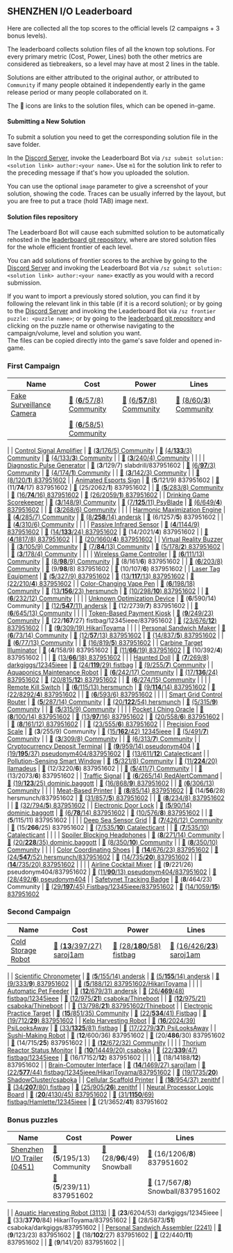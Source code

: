 ## SHENZHEN I/O Leaderboard

Here are collected all the top scores to the official levels (2 campaigns + 3 bonus levels).

The leaderboard collects solution files of all the known top solutions.
For every primary metric (Cost, Power, Lines) both the other metrics are considered as tiebreakers,
so a level may have at most 2 lines in the table.

Solutions are either attributed to the original author, or attributed to `Community` if many people obtained it
independently early in the game release period or many people collaborated on it.

The 📄 icons are links to the solution files, which can be opened in-game.

#### Submitting a New Solution

To submit a solution you need to get the corresponding solution file in the save folder.

In the [Discord Server](https://discord.gg/98QNzdJ), invoke the Leaderboard Bot via `/sz submit solution:<solution link> author:<your name>`. Use `m1` for the solution link to refer to the preceding message if that's how you uploaded the solution.

You can use the optional `image` parameter to give a screenshot of your solution, showing the code. Traces can be usually inferred by the layout, but you are free to put a trace (hold TAB) image next.

#### Solution files repository

The Leaderboard Bot will cause each submitted solution to be automatically rehosted in the [leaderboard git repository](https://github.com/12345ieee/shenzhenIO-leaderboard), where are stored solution files for the whole efficient frontier of each level.

You can add solutions of frontier scores to the archive by going to the [Discord Server](https://discord.gg/98QNzdJ) and invoking the Leaderboard Bot via `/sz submit solution:<solution link> author:<your name>` exactly as you would with a record submission.

If you want to import a previously stored solution, you can find it by following the relevant link in this table (if it is a record solution); or by going to the [Discord Server](https://discord.gg/98QNzdJ) and invoking the Leaderboard Bot via `/sz frontier puzzle: <puzzle name>`; or by going to the [leaderboard git repository](https://github.com/12345ieee/shenzhenIO-leaderboard) and clicking on the puzzle name or otherwise navigating to the campaign/volume, level and solution you want.  
The files can be copied directly into the game's save folder and opened in-game.


### First Campaign

| Name | Cost | Power | Lines
| ---  | ---  | ---   | ---
| [Fake Surveillance Camera](https://zlbb.faendir.com/sz/fake-surveillance-camera) | [📄](https://raw.githubusercontent.com/12345ieee/shenzhenIO-leaderboard/master/first_campaign/fake-surveillance-camera/fake-surveillance-camera-6-57-8.txt) [(**6**/57/8) Community](https://raw.githubusercontent.com/837951602/shenzhenIO-leaderboard-images/master/Images/fake-surveillance-camera-6-57-8.png) | [📄](https://raw.githubusercontent.com/12345ieee/shenzhenIO-leaderboard/master/first_campaign/fake-surveillance-camera/fake-surveillance-camera-6-57-8.txt) [(6/**57**/8) Community](https://raw.githubusercontent.com/837951602/shenzhenIO-leaderboard-images/master/Images/fake-surveillance-camera-6-57-8.png) | [📄](https://raw.githubusercontent.com/12345ieee/shenzhenIO-leaderboard/master/first_campaign/fake-surveillance-camera/fake-surveillance-camera-8-60-3.txt) [(8/60/**3**) Community](https://github.com/837951602/shenzhenIO-leaderboard-images/blob/master/Images/fake-surveillance-camera-8-60-3.png?raw=true)
|  | [📄](https://raw.githubusercontent.com/12345ieee/shenzhenIO-leaderboard/master/first_campaign/fake-surveillance-camera/fake-surveillance-camera-6-58-5.txt) [(**6**/58/5) Community](https://raw.githubusercontent.com/837951602/shenzhenIO-leaderboard-images/master/Images/fake-surveillance-camera-6-58-5.png) |  |
|
| [Control Signal Amplifier](https://zlbb.faendir.com/sz/control-signal-amplifier) | [📄](https://raw.githubusercontent.com/12345ieee/shenzhenIO-leaderboard/master/first_campaign/control-signal-amplifier/control-signal-amplifier-3-176-5.txt) [(**3**/176/5) Community](https://raw.githubusercontent.com/837951602/shenzhenIO-leaderboard-images/master/Images/control-signal-amplifier-3-176-5.png) | [📄](https://raw.githubusercontent.com/12345ieee/shenzhenIO-leaderboard/master/first_campaign/control-signal-amplifier/control-signal-amplifier-4-133-3.txt) [(4/**133**/3) Community](https://raw.githubusercontent.com/837951602/shenzhenIO-leaderboard-images/master/Images/control-signal-amplifier-4-133-3.png) | [📄](https://raw.githubusercontent.com/12345ieee/shenzhenIO-leaderboard/master/first_campaign/control-signal-amplifier/control-signal-amplifier-4-133-3.txt) [(4/133/**3**) Community](https://raw.githubusercontent.com/837951602/shenzhenIO-leaderboard-images/master/Images/control-signal-amplifier-4-133-3.png)
|  | [📄](https://raw.githubusercontent.com/12345ieee/shenzhenIO-leaderboard/master/first_campaign/control-signal-amplifier/control-signal-amplifier-3-240-4.txt) [(**3**/240/4) Community](https://raw.githubusercontent.com/837951602/shenzhenIO-leaderboard-images/master/Images/control-signal-amplifier-3-240-4.png) |  |
|
| [Diagnostic Pulse Generator](https://zlbb.faendir.com/sz/diagnostic-pulse-generator) | [📄](https://raw.githubusercontent.com/12345ieee/shenzhenIO-leaderboard/master/first_campaign/diagnostic-pulse-generator/diagnostic-pulse-generator-3-129-7.txt) (**3**/129/7) slabdrill/837951602 | [📄](https://raw.githubusercontent.com/12345ieee/shenzhenIO-leaderboard/master/first_campaign/diagnostic-pulse-generator/diagnostic-pulse-generator-6-97-3.txt) [(6/**97**/3) Community](https://raw.githubusercontent.com/837951602/shenzhenIO-leaderboard-images/master/Images/diagnostic-pulse-generator-6-97-3.png) | [📄](https://raw.githubusercontent.com/12345ieee/shenzhenIO-leaderboard/master/first_campaign/diagnostic-pulse-generator/diagnostic-pulse-generator-4-174-1.txt) [(4/174/**1**) Community](https://raw.githubusercontent.com/837951602/shenzhenIO-leaderboard-images/master/Images/diagnostic-pulse-generator-4-174-1.png)
|  | [📄](https://raw.githubusercontent.com/12345ieee/shenzhenIO-leaderboard/master/first_campaign/diagnostic-pulse-generator/diagnostic-pulse-generator-3-142-3.txt) [(**3**/142/3) Community](https://raw.githubusercontent.com/837951602/shenzhenIO-leaderboard-images/master/Images/diagnostic-pulse-generator-3-142-3.png) |  | [📄](https://raw.githubusercontent.com/12345ieee/shenzhenIO-leaderboard/master/first_campaign/diagnostic-pulse-generator/diagnostic-pulse-generator-8-120-1.txt) [(8/120/**1**) 837951602](https://raw.githubusercontent.com/837951602/shenzhenIO-leaderboard-images/master/Images/diagnostic-pulse-generator-8-120-1.png)
|
| [Animated Esports Sign](https://zlbb.faendir.com/sz/animated-esports-sign) | [📄](https://raw.githubusercontent.com/12345ieee/shenzhenIO-leaderboard/master/first_campaign/animated-esports-sign/animated-esports-sign-5-121-9.txt) (**5**/121/9) 837951602 | [📄](https://raw.githubusercontent.com/12345ieee/shenzhenIO-leaderboard/master/first_campaign/animated-esports-sign/animated-esports-sign-11-74-17.txt) (11/**74**/17) 837951602 | [📄](https://raw.githubusercontent.com/12345ieee/shenzhenIO-leaderboard/master/first_campaign/animated-esports-sign/animated-esports-sign-25-2062-1.txt) (25/2062/**1**) 837951602
|  | [📄](https://raw.githubusercontent.com/12345ieee/shenzhenIO-leaderboard/master/first_campaign/animated-esports-sign/animated-esports-sign-5-283-8.txt) [(**5**/283/8) Community](https://raw.githubusercontent.com/837951602/shenzhenIO-leaderboard-images/master/Images/animated-esports-sign-5-283-8.png) | [📄](https://raw.githubusercontent.com/12345ieee/shenzhenIO-leaderboard/master/first_campaign/animated-esports-sign/animated-esports-sign-16-74-16.txt) [(16/**74**/16) 837951602](https://raw.githubusercontent.com/837951602/shenzhenIO-leaderboard-images/master/Images/animated-esports-sign-16-74-16.png) | [📄](https://raw.githubusercontent.com/12345ieee/shenzhenIO-leaderboard/master/first_campaign/animated-esports-sign/animated-esports-sign-26-2059-1.txt) [(26/2059/**1**) 837951602](https://raw.githubusercontent.com/837951602/shenzhenIO-leaderboard-images/master/Images/animated-esports-sign-26-2059-1.png)
|
| [Drinking Game Scorekeeper](https://zlbb.faendir.com/sz/drinking-game-scorekeeper) | [📄](https://raw.githubusercontent.com/12345ieee/shenzhenIO-leaderboard/master/first_campaign/drinking-game-scorekeeper/drinking-game-scorekeeper-3-148-9.txt) [(**3**/148/9) Community](https://raw.githubusercontent.com/837951602/shenzhenIO-leaderboard-images/master/Images/drinking-game-scorekeeper-3-148-9.png) | [📄](https://raw.githubusercontent.com/12345ieee/shenzhenIO-leaderboard/master/first_campaign/drinking-game-scorekeeper/drinking-game-scorekeeper-7-125-11.txt) [(7/**125**/11) PsyBlade](https://raw.githubusercontent.com/837951602/shenzhenIO-leaderboard-images/master/Images/drinking-game-scorekeeper-7-125-11.png) | [📄](https://raw.githubusercontent.com/12345ieee/shenzhenIO-leaderboard/master/first_campaign/drinking-game-scorekeeper/drinking-game-scorekeeper-6-649-4.txt) [(6/649/**4**) 837951602](https://raw.githubusercontent.com/837951602/shenzhenIO-leaderboard-images/master/Images/drinking-game-scorekeeper-6-649-4.png)
|  | [📄](https://raw.githubusercontent.com/12345ieee/shenzhenIO-leaderboard/master/first_campaign/drinking-game-scorekeeper/drinking-game-scorekeeper-3-268-6.txt) [(**3**/268/6) Community](https://raw.githubusercontent.com/837951602/shenzhenIO-leaderboard-images/master/Images/drinking-game-scorekeeper-3-268-6.png) |  |
|
| [Harmonic Maximization Engine](https://zlbb.faendir.com/sz/harmonic-maximization-engine) | [📄](https://raw.githubusercontent.com/12345ieee/shenzhenIO-leaderboard/master/first_campaign/harmonic-maximization-engine/harmonic-maximization-engine-4-285-7.txt) [(**4**/285/7) Community](https://raw.githubusercontent.com/837951602/shenzhenIO-leaderboard-images/master/Images/harmonic-maximization-engine-4-285-7.png) | [📄](https://raw.githubusercontent.com/12345ieee/shenzhenIO-leaderboard/master/first_campaign/harmonic-maximization-engine/harmonic-maximization-engine-8-258-14.txt) [(8/**258**/14) andersk](https://raw.githubusercontent.com/837951602/shenzhenIO-leaderboard-images/master/Images/harmonic-maximization-engine-8-258-14.png) | [📄](https://raw.githubusercontent.com/12345ieee/shenzhenIO-leaderboard/master/first_campaign/harmonic-maximization-engine/harmonic-maximization-engine-6-1257-5.txt) (6/1257/**5**) 837951602
|  | [📄](https://raw.githubusercontent.com/12345ieee/shenzhenIO-leaderboard/master/first_campaign/harmonic-maximization-engine/harmonic-maximization-engine-4-310-6.txt) [(**4**/310/6) Community](https://raw.githubusercontent.com/837951602/shenzhenIO-leaderboard-images/master/Images/harmonic-maximization-engine-4-310-6.png) |  |
|
| [Passive Infrared Sensor](https://zlbb.faendir.com/sz/passive-infrared-sensor) | [📄](https://raw.githubusercontent.com/12345ieee/shenzhenIO-leaderboard/master/first_campaign/passive-infrared-sensor/passive-infrared-sensor-4-1144-9.txt) [(**4**/1144/9) 837951602](https://raw.githubusercontent.com/837951602/shenzhenIO-leaderboard-images/master/Images/passive-infrared-sensor-4-1144-9.png) | [📄](https://raw.githubusercontent.com/12345ieee/shenzhenIO-leaderboard/master/first_campaign/passive-infrared-sensor/passive-infrared-sensor-14-133-24.txt) [(14/**133**/24) 837951602](https://raw.githubusercontent.com/837951602/shenzhenIO-leaderboard-images/master/Images/passive-infrared-sensor-14-133-24.png) | [📄](https://raw.githubusercontent.com/12345ieee/shenzhenIO-leaderboard/master/first_campaign/passive-infrared-sensor/passive-infrared-sensor-14-2021-4.txt) (14/2021/**4**) 837951602
|  | [📄](https://raw.githubusercontent.com/12345ieee/shenzhenIO-leaderboard/master/first_campaign/passive-infrared-sensor/passive-infrared-sensor-4-1817-8.txt) [(**4**/1817/8) 837951602](https://raw.githubusercontent.com/837951602/shenzhenIO-leaderboard-images/master/Images/passive-infrared-sensor-4-1817-8.png) |  | [📄](https://raw.githubusercontent.com/12345ieee/shenzhenIO-leaderboard/master/first_campaign/passive-infrared-sensor/passive-infrared-sensor-20-1660-4.txt) [(20/1660/**4**) 837951602](https://raw.githubusercontent.com/837951602/shenzhenIO-leaderboard-images/master/Images/passive-infrared-sensor-20-1660-4.png)
|
| [Virtual Reality Buzzer](https://zlbb.faendir.com/sz/virtual-reality-buzzer) | [📄](https://raw.githubusercontent.com/12345ieee/shenzhenIO-leaderboard/master/first_campaign/virtual-reality-buzzer/virtual-reality-buzzer-3-105-9.txt) [(**3**/105/9) Community](https://raw.githubusercontent.com/837951602/shenzhenIO-leaderboard-images/master/Images/virtual-reality-buzzer-3-105-9.png) | [📄](https://raw.githubusercontent.com/12345ieee/shenzhenIO-leaderboard/master/first_campaign/virtual-reality-buzzer/virtual-reality-buzzer-7-84-13.txt) [(7/**84**/13) Community](https://raw.githubusercontent.com/837951602/shenzhenIO-leaderboard-images/master/Images/virtual-reality-buzzer-7-84-13.png) | [📄](https://raw.githubusercontent.com/12345ieee/shenzhenIO-leaderboard/master/first_campaign/virtual-reality-buzzer/virtual-reality-buzzer-5-178-2.txt) [(5/178/**2**) 837951602](https://raw.githubusercontent.com/837951602/shenzhenIO-leaderboard-images/master/Images/virtual-reality-buzzer-5-178-2.png)
|  | [📄](https://raw.githubusercontent.com/12345ieee/shenzhenIO-leaderboard/master/first_campaign/virtual-reality-buzzer/virtual-reality-buzzer-3-178-4.txt) [(**3**/178/4) Community](https://raw.githubusercontent.com/837951602/shenzhenIO-leaderboard-images/master/Images/virtual-reality-buzzer-3-178-4.png) |  |
|
| [Wireless Game Controller](https://zlbb.faendir.com/sz/wireless-game-controller) | [📄](https://raw.githubusercontent.com/12345ieee/shenzhenIO-leaderboard/master/first_campaign/wireless-game-controller/wireless-game-controller-6-111-13.txt) [(**6**/111/13) Community](https://raw.githubusercontent.com/837951602/shenzhenIO-leaderboard-images/master/Images/wireless-game-controller-6-111-13.png) | [📄](https://raw.githubusercontent.com/12345ieee/shenzhenIO-leaderboard/master/first_campaign/wireless-game-controller/wireless-game-controller-8-98-9.txt) [(8/**98**/9) Community](https://raw.githubusercontent.com/837951602/shenzhenIO-leaderboard-images/master/Images/wireless-game-controller-8-98-9.png) | [📄](https://raw.githubusercontent.com/12345ieee/shenzhenIO-leaderboard/master/first_campaign/wireless-game-controller/wireless-game-controller-8-161-6.txt) (8/161/**6**) 837951602
|  | [📄](https://raw.githubusercontent.com/12345ieee/shenzhenIO-leaderboard/master/first_campaign/wireless-game-controller/wireless-game-controller-6-203-8.txt) [(**6**/203/8) Community](https://raw.githubusercontent.com/837951602/shenzhenIO-leaderboard-images/master/Images/wireless-game-controller-6-203-8.png) | [📄](https://raw.githubusercontent.com/12345ieee/shenzhenIO-leaderboard/master/first_campaign/wireless-game-controller/wireless-game-controller-9-98-8.txt) (9/**98**/8) 837951602 | [📄](https://raw.githubusercontent.com/12345ieee/shenzhenIO-leaderboard/master/first_campaign/wireless-game-controller/wireless-game-controller-10-107-6.txt) (10/107/**6**) 837951602
|
| [Laser Tag Equipment](https://zlbb.faendir.com/sz/laser-tag-equipment) | [📄](https://raw.githubusercontent.com/12345ieee/shenzhenIO-leaderboard/master/first_campaign/laser-tag-equipment/laser-tag-equipment-5-327-9.txt) [(**5**/327/9) 837951602](https://htmlpreview.github.io/?raw.githubusercontent.com/12345ieee/shenzhenIO-leaderboard/master/first_campaign/laser-tag-equipment/laser-tag-equipment-5-327-9.txt) | [📄](https://raw.githubusercontent.com/12345ieee/shenzhenIO-leaderboard/master/first_campaign/laser-tag-equipment/laser-tag-equipment-13-117-13.txt) [(13/**117**/13) 837951602](https://raw.githubusercontent.com/837951602/shenzhenIO-leaderboard-images/master/Images/laser-tag-equipment-13-117-13.png) | [📄](https://raw.githubusercontent.com/12345ieee/shenzhenIO-leaderboard/master/first_campaign/laser-tag-equipment/laser-tag-equipment-22-210-4.txt) [(22/210/**4**) 837951602](https://htmlpreview.github.io/?raw.githubusercontent.com/12345ieee/shenzhenIO-leaderboard/master/first_campaign/laser-tag-equipment/laser-tag-equipment-22-210-4.txt)
|
| [Color-Changing Vape Pen](https://zlbb.faendir.com/sz/color-changing-vape-pen) | [📄](https://raw.githubusercontent.com/12345ieee/shenzhenIO-leaderboard/master/first_campaign/color-changing-vape-pen/color-changing-vape-pen-6-198-18.txt) [(**6**/198/18) Community](https://raw.githubusercontent.com/837951602/shenzhenIO-leaderboard-images/master/Images/color-changing-vape-pen-6-198-18.png) | [📄](https://raw.githubusercontent.com/12345ieee/shenzhenIO-leaderboard/master/first_campaign/color-changing-vape-pen/color-changing-vape-pen-13-156-23.txt) [(13/**156**/23) hersmunch](https://raw.githubusercontent.com/837951602/shenzhenIO-leaderboard-images/master/Images/color-changing-vape-pen-13-156-23.png) | [📄](https://raw.githubusercontent.com/12345ieee/shenzhenIO-leaderboard/master/first_campaign/color-changing-vape-pen/color-changing-vape-pen-10-298-10.txt) [(10/298/**10**) 837951602](https://raw.githubusercontent.com/837951602/shenzhenIO-leaderboard-images/master/Images/color-changing-vape-pen-10-298-10.png)
|  | [📄](https://raw.githubusercontent.com/12345ieee/shenzhenIO-leaderboard/master/first_campaign/color-changing-vape-pen/color-changing-vape-pen-6-232-12.txt) [(**6**/232/12) Community](https://raw.githubusercontent.com/837951602/shenzhenIO-leaderboard-images/master/Images/color-changing-vape-pen-6-232-12.png) |  |
|
| [Unknown Optimization Device](https://zlbb.faendir.com/sz/unknown-optimization-device) | [📄](https://raw.githubusercontent.com/12345ieee/shenzhenIO-leaderboard/master/first_campaign/unknown-optimization-device/unknown-optimization-device-6-590-14.txt) (**6**/590/14) Community | [📄](https://raw.githubusercontent.com/12345ieee/shenzhenIO-leaderboard/master/first_campaign/unknown-optimization-device/unknown-optimization-device-12-547-11.txt) [(12/**547**/11) andersk](https://raw.githubusercontent.com/837951602/shenzhenIO-leaderboard-images/master/Images/unknown-optimization-device-12-547-11.png) | [📄](https://raw.githubusercontent.com/12345ieee/shenzhenIO-leaderboard/master/first_campaign/unknown-optimization-device/unknown-optimization-device-12-2739-7.txt) (12/2739/**7**) 837951602
|  | [📄](https://raw.githubusercontent.com/12345ieee/shenzhenIO-leaderboard/master/first_campaign/unknown-optimization-device/unknown-optimization-device-6-645-13.txt) [(**6**/645/13) Community](https://raw.githubusercontent.com/837951602/shenzhenIO-leaderboard-images/master/Images/unknown-optimization-device-6-645-13.png) |  |
|
| [Token-Based Payment Kiosk](https://zlbb.faendir.com/sz/token-based-payment-kiosk) | [📄](https://raw.githubusercontent.com/12345ieee/shenzhenIO-leaderboard/master/first_campaign/token-based-payment-kiosk/token-based-payment-kiosk-9-249-23.txt) [(**9**/249/23) Community](https://raw.githubusercontent.com/837951602/shenzhenIO-leaderboard-images/master/Images/token-based-payment-kiosk-9-249-23.png) | [📄](https://raw.githubusercontent.com/12345ieee/shenzhenIO-leaderboard/master/first_campaign/token-based-payment-kiosk/token-based-payment-kiosk-22-167-27.txt) (22/**167**/27) fistbag/12345ieee/837951602 | [📄](https://raw.githubusercontent.com/12345ieee/shenzhenIO-leaderboard/master/first_campaign/token-based-payment-kiosk/token-based-payment-kiosk-23-676-12.txt) [(23/676/**12**) 837951602](https://raw.githubusercontent.com/837951602/shenzhenIO-leaderboard-images/master/Images/token-based-payment-kiosk-23-676-12.png)
|  | [📄](https://raw.githubusercontent.com/12345ieee/shenzhenIO-leaderboard/master/first_campaign/token-based-payment-kiosk/token-based-payment-kiosk-9-309-19.txt) [(**9**/309/19) HikariToyama](https://raw.githubusercontent.com/shiawasenahikari/SHENZHEN-IO-Solutions/00136b00604d862d8c7d2739be9178889c44f331/013-token-based-payment-kiosk/screenshot0.png) |  |
|
| [Personal Sandwich Maker](https://zlbb.faendir.com/sz/personal-sandwich-maker) | [📄](https://raw.githubusercontent.com/12345ieee/shenzhenIO-leaderboard/master/first_campaign/personal-sandwich-maker/personal-sandwich-maker-6-73-14.txt) [(**6**/73/14) Community](https://raw.githubusercontent.com/837951602/shenzhenIO-leaderboard-images/master/Images/personal-sandwich-maker-6-73-14.png) | [📄](https://raw.githubusercontent.com/12345ieee/shenzhenIO-leaderboard/master/first_campaign/personal-sandwich-maker/personal-sandwich-maker-12-57-13.txt) [(12/**57**/13) 837951602](https://i.imgur.com/YeQcWsf.png) | [📄](https://raw.githubusercontent.com/12345ieee/shenzhenIO-leaderboard/master/first_campaign/personal-sandwich-maker/personal-sandwich-maker-14-837-5.txt) [(14/837/**5**) 837951602](https://raw.githubusercontent.com/837951602/shenzhenIO-leaderboard-images/master/Images/personal-sandwich-maker-14-837-5.png)
|  | [📄](https://raw.githubusercontent.com/12345ieee/shenzhenIO-leaderboard/master/first_campaign/personal-sandwich-maker/personal-sandwich-maker-6-77-13.txt) [(**6**/77/13) Community](https://raw.githubusercontent.com/837951602/shenzhenIO-leaderboard-images/master/Images/personal-sandwich-maker-6-77-13.png) |  | [📄](https://raw.githubusercontent.com/12345ieee/shenzhenIO-leaderboard/master/first_campaign/personal-sandwich-maker/personal-sandwich-maker-16-819-5.txt) [(16/819/**5**) 837951602](https://raw.githubusercontent.com/837951602/shenzhenIO-leaderboard-images/master/Images/personal-sandwich-maker-16-819-5.png)
|
| [Carbine Target Illuminator](https://zlbb.faendir.com/sz/carbine-target-illuminator) | [📄](https://raw.githubusercontent.com/12345ieee/shenzhenIO-leaderboard/master/first_campaign/carbine-target-illuminator/carbine-target-illuminator-4-158-9.txt) (**4**/158/9) 837951602 | [📄](https://raw.githubusercontent.com/12345ieee/shenzhenIO-leaderboard/master/first_campaign/carbine-target-illuminator/carbine-target-illuminator-11-66-19.txt) [(11/**66**/19) 837951602](https://raw.githubusercontent.com/837951602/shenzhenIO-leaderboard-images/master/Images/carbine-target-illuminator-11-66-19.png) | [📄](https://raw.githubusercontent.com/12345ieee/shenzhenIO-leaderboard/master/first_campaign/carbine-target-illuminator/carbine-target-illuminator-10-392-4.txt) (10/392/**4**) 837951602
|  |  | [📄](https://raw.githubusercontent.com/12345ieee/shenzhenIO-leaderboard/master/first_campaign/carbine-target-illuminator/carbine-target-illuminator-13-66-18.txt) [(13/**66**/18) 837951602](https://raw.githubusercontent.com/837951602/shenzhenIO-leaderboard-images/master/Images/carbine-target-illuminator-13-66-18.png) |
|
| [Haunted Doll](https://zlbb.faendir.com/sz/haunted-doll) | [📄](https://raw.githubusercontent.com/12345ieee/shenzhenIO-leaderboard/master/first_campaign/haunted-doll/haunted-doll-7-269-8.txt) [(**7**/269/8) darkgiggs/12345ieee](https://raw.githubusercontent.com/837951602/shenzhenIO-leaderboard-images/master/Images/haunted-doll-7-269-8.png) | [📄](https://raw.githubusercontent.com/12345ieee/shenzhenIO-leaderboard/master/first_campaign/haunted-doll/haunted-doll-24-119-29.txt) [(24/**119**/29) fistbag](https://imgur.com/a/haunted-doll-p119-0Y0SSsK) | [📄](https://raw.githubusercontent.com/12345ieee/shenzhenIO-leaderboard/master/first_campaign/haunted-doll/haunted-doll-9-255-7.txt) [(9/255/**7**) Community](https://raw.githubusercontent.com/837951602/shenzhenIO-leaderboard-images/master/Images/haunted-doll-9-255-7.png)
|
| [Aquaponics Maintenance Robot](https://zlbb.faendir.com/sz/aquaponics-maintenance-robot) | [📄](https://raw.githubusercontent.com/12345ieee/shenzhenIO-leaderboard/master/first_campaign/aquaponics-maintenance-robot/aquaponics-maintenance-robot-6-242-17.txt) [(**6**/242/17) Community](https://raw.githubusercontent.com/837951602/shenzhenIO-leaderboard-images/master/Images/aquaponics-maintenance-robot-6-242-17.png) | [📄](https://raw.githubusercontent.com/12345ieee/shenzhenIO-leaderboard/master/first_campaign/aquaponics-maintenance-robot/aquaponics-maintenance-robot-17-136-24.txt) [(17/**136**/24) 837951602](https://raw.githubusercontent.com/837951602/shenzhenIO-leaderboard-images/master/Images/aquaponics-maintenance-robot-17-136-24.png) | [📄](https://raw.githubusercontent.com/12345ieee/shenzhenIO-leaderboard/master/first_campaign/aquaponics-maintenance-robot/aquaponics-maintenance-robot-20-815-12.txt) [(20/815/**12**) 837951602](https://raw.githubusercontent.com/837951602/shenzhenIO-leaderboard-images/master/Images/aquaponics-maintenance-robot-20-815-12.png)
|  | [📄](https://raw.githubusercontent.com/12345ieee/shenzhenIO-leaderboard/master/first_campaign/aquaponics-maintenance-robot/aquaponics-maintenance-robot-6-274-15.txt) [(**6**/274/15) Community](https://raw.githubusercontent.com/837951602/shenzhenIO-leaderboard-images/master/Images/aquaponics-maintenance-robot-6-274-15.png) |  |
|
| [Remote Kill Switch](https://zlbb.faendir.com/sz/remote-kill-switch) | [📄](https://raw.githubusercontent.com/12345ieee/shenzhenIO-leaderboard/master/first_campaign/remote-kill-switch/remote-kill-switch-6-115-13.txt) [(**6**/115/13) hersmunch](https://raw.githubusercontent.com/837951602/shenzhenIO-leaderboard-images/master/Images/remote-kill-switch-6-115-13.png) | [📄](https://raw.githubusercontent.com/12345ieee/shenzhenIO-leaderboard/master/first_campaign/remote-kill-switch/remote-kill-switch-9-114-14.txt) [(9/**114**/14) 837951602](https://raw.githubusercontent.com/837951602/shenzhenIO-leaderboard-images/master/Images/remote-kill-switch-9-114-14.png) | [📄](https://raw.githubusercontent.com/12345ieee/shenzhenIO-leaderboard/master/first_campaign/remote-kill-switch/remote-kill-switch-22-8292-4.txt) [(22/8292/**4**) 837951602](https://raw.githubusercontent.com/837951602/shenzhenIO-leaderboard-images/master/Images/remote-kill-switch-22-8292-4.png)
|  | [📄](https://raw.githubusercontent.com/12345ieee/shenzhenIO-leaderboard/master/first_campaign/remote-kill-switch/remote-kill-switch-6-593-6.txt) [(**6**/593/6) 837951602](https://raw.githubusercontent.com/837951602/shenzhenIO-leaderboard-images/master/Images/remote-kill-switch-6-593-6.png) |  |
|
| [Smart Grid Control Router](https://zlbb.faendir.com/sz/smart-grid-control-router) | [📄](https://raw.githubusercontent.com/12345ieee/shenzhenIO-leaderboard/master/first_campaign/smart-grid-control-router/smart-grid-control-router-5-287-14.txt) [(**5**/287/14) Community](https://raw.githubusercontent.com/837951602/shenzhenIO-leaderboard-images/master/Images/smart-grid-control-router-5-287-14.png) | [📄](https://raw.githubusercontent.com/12345ieee/shenzhenIO-leaderboard/master/first_campaign/smart-grid-control-router/smart-grid-control-router-20-122-54.txt) [(20/**122**/54) hersmunch](https://raw.githubusercontent.com/837951602/shenzhenIO-leaderboard-images/master/Images/smart-grid-control-router-20-122-54.png) | [📄](https://raw.githubusercontent.com/12345ieee/shenzhenIO-leaderboard/master/first_campaign/smart-grid-control-router/smart-grid-control-router-5-315-9.txt) [(5/315/**9**) Community](https://raw.githubusercontent.com/837951602/shenzhenIO-leaderboard-images/master/Images/smart-grid-control-router-5-315-9.png)
|  | [📄](https://raw.githubusercontent.com/12345ieee/shenzhenIO-leaderboard/master/first_campaign/smart-grid-control-router/smart-grid-control-router-5-315-9.txt) [(**5**/315/9) Community](https://raw.githubusercontent.com/837951602/shenzhenIO-leaderboard-images/master/Images/smart-grid-control-router-5-315-9.png) |  |
|
| [Pocket I Ching Oracle](https://zlbb.faendir.com/sz/pocket-i-ching-oracle) | [📄](https://raw.githubusercontent.com/12345ieee/shenzhenIO-leaderboard/master/first_campaign/pocket-i-ching-oracle/pocket-i-ching-oracle-8-100-14.txt) [(**8**/100/14) 837951602](https://raw.githubusercontent.com/837951602/shenzhenIO-leaderboard-images/master/Images/pocket-i-ching-oracle-8-100-14.png) | [📄](https://raw.githubusercontent.com/12345ieee/shenzhenIO-leaderboard/master/first_campaign/pocket-i-ching-oracle/pocket-i-ching-oracle-13-97-16.txt) [(13/**97**/16) 837951602](https://raw.githubusercontent.com/837951602/shenzhenIO-leaderboard-images/master/Images/pocket-i-ching-oracle-13-97-16.png) | [📄](https://raw.githubusercontent.com/12345ieee/shenzhenIO-leaderboard/master/first_campaign/pocket-i-ching-oracle/pocket-i-ching-oracle-20-558-6.txt) [(20/558/**6**) 837951602](https://raw.githubusercontent.com/837951602/shenzhenIO-leaderboard-images/master/Images/pocket-i-ching-oracle-20-558-6.png)
|  | [📄](https://raw.githubusercontent.com/12345ieee/shenzhenIO-leaderboard/master/first_campaign/pocket-i-ching-oracle/pocket-i-ching-oracle-8-161-12.txt) [(**8**/161/12) 837951602](https://raw.githubusercontent.com/837951602/shenzhenIO-leaderboard-images/master/Images/pocket-i-ching-oracle-8-161-12.png) |  | [📄](https://raw.githubusercontent.com/12345ieee/shenzhenIO-leaderboard/master/first_campaign/pocket-i-ching-oracle/pocket-i-ching-oracle-23-555-6.txt) [(23/555/**6**) 837951602](https://raw.githubusercontent.com/837951602/shenzhenIO-leaderboard-images/master/Images/pocket-i-ching-oracle-23-555-6.png)
|
| [Precision Food Scale](https://zlbb.faendir.com/sz/precision-food-scale) | [📄](https://raw.githubusercontent.com/12345ieee/shenzhenIO-leaderboard/master/first_campaign/precision-food-scale/precision-food-scale-3-255-9.txt) (**3**/255/9) Community | [📄](https://raw.githubusercontent.com/12345ieee/shenzhenIO-leaderboard/master/first_campaign/precision-food-scale/precision-food-scale-15-162-42.txt) [(15/**162**/42) 12345ieee](https://raw.githubusercontent.com/837951602/shenzhenIO-leaderboard-images/master/Images/precision-food-scale-15-162-42.png) | [📄](https://raw.githubusercontent.com/12345ieee/shenzhenIO-leaderboard/master/first_campaign/precision-food-scale/precision-food-scale-5-491-7.txt) [(5/491/**7**) Community](https://raw.githubusercontent.com/837951602/shenzhenIO-leaderboard-images/master/Images/precision-food-scale-5-491-7.png)
|  | [📄](https://raw.githubusercontent.com/12345ieee/shenzhenIO-leaderboard/master/first_campaign/precision-food-scale/precision-food-scale-3-309-8.txt) [(**3**/309/8) Community](https://raw.githubusercontent.com/837951602/shenzhenIO-leaderboard-images/master/Images/precision-food-scale-3-309-8.png) |  | [📄](https://raw.githubusercontent.com/12345ieee/shenzhenIO-leaderboard/master/first_campaign/precision-food-scale/precision-food-scale-6-313-7.txt) [(6/313/**7**) Community](https://raw.githubusercontent.com/837951602/shenzhenIO-leaderboard-images/master/Images/precision-food-scale-6-313-7.png)
|
| [Cryptocurrency Deposit Terminal](https://zlbb.faendir.com/sz/cryptocurrency-deposit-terminal) | [📄](https://raw.githubusercontent.com/12345ieee/shenzhenIO-leaderboard/master/first_campaign/cryptocurrency-deposit-terminal/cryptocurrency-deposit-terminal-9-959-14.txt) [(**9**/959/14) pseudonym404](https://raw.githubusercontent.com/837951602/shenzhenIO-leaderboard-images/master/Images/cryptocurrency-deposit-terminal-9-959-14.png) | [📄](https://raw.githubusercontent.com/12345ieee/shenzhenIO-leaderboard/master/first_campaign/cryptocurrency-deposit-terminal/cryptocurrency-deposit-terminal-19-195-37.txt) [(19/**195**/37) pseudonym404/837951602](https://raw.githubusercontent.com/837951602/shenzhenIO-leaderboard-images/master/Images/cryptocurrency-deposit-terminal-19-195-37.png) | [📄](https://raw.githubusercontent.com/12345ieee/shenzhenIO-leaderboard/master/first_campaign/cryptocurrency-deposit-terminal/cryptocurrency-deposit-terminal-13-611-12.txt) [(13/611/**12**) Catalecticant](https://raw.githubusercontent.com/837951602/shenzhenIO-leaderboard-images/master/Images/cryptocurrency-deposit-terminal-13-611-12.png)
|
| [Pollution-Sensing Smart Window](https://zlbb.faendir.com/sz/pollution-sensing-smart-window) | [📄](https://raw.githubusercontent.com/12345ieee/shenzhenIO-leaderboard/master/first_campaign/pollution-sensing-smart-window/pollution-sensing-smart-window-5-321-8.txt) [(**5**/321/8) Community](https://raw.githubusercontent.com/837951602/shenzhenIO-leaderboard-images/master/Images/pollution-sensing-smart-window-5-321-8.png) | [📄](https://raw.githubusercontent.com/12345ieee/shenzhenIO-leaderboard/master/first_campaign/pollution-sensing-smart-window/pollution-sensing-smart-window-11-224-20.txt) [(11/**224**/20) llamadeus](https://raw.githubusercontent.com/837951602/shenzhenIO-leaderboard-images/master/Images/pollution-sensing-smart-window-11-224-20.png) | [📄](https://raw.githubusercontent.com/12345ieee/shenzhenIO-leaderboard/master/first_campaign/pollution-sensing-smart-window/pollution-sensing-smart-window-12-3220-6.txt) (12/3220/**6**) 837951602
|  | [📄](https://raw.githubusercontent.com/12345ieee/shenzhenIO-leaderboard/master/first_campaign/pollution-sensing-smart-window/pollution-sensing-smart-window-5-411-7.txt) [(**5**/411/7) Community](https://raw.githubusercontent.com/837951602/shenzhenIO-leaderboard-images/master/Images/pollution-sensing-smart-window-5-411-7.png) |  | [📄](https://raw.githubusercontent.com/12345ieee/shenzhenIO-leaderboard/master/first_campaign/pollution-sensing-smart-window/pollution-sensing-smart-window-13-2073-6.txt) (13/2073/**6**) 837951602
|
| [Traffic Signal](https://zlbb.faendir.com/sz/traffic-signal) | [📄](https://raw.githubusercontent.com/12345ieee/shenzhenIO-leaderboard/master/first_campaign/traffic-signal/traffic-signal-6-265-14.txt) [(**6**/265/14) RedAlertCommand](https://i.imgur.com/ryThD0Q.png) | [📄](https://raw.githubusercontent.com/12345ieee/shenzhenIO-leaderboard/master/first_campaign/traffic-signal/traffic-signal-19-123-25.txt) [(19/**123**/25) dominic\.baggott](https://raw.githubusercontent.com/837951602/shenzhenIO-leaderboard-images/master/Images/traffic-signal-19-123-25.png) | [📄](https://raw.githubusercontent.com/12345ieee/shenzhenIO-leaderboard/master/first_campaign/traffic-signal/traffic-signal-16-868-9.txt) [(16/868/**9**) 837951602](https://raw.githubusercontent.com/837951602/shenzhenIO-leaderboard-images/master/Images/traffic-signal-16-868-9.png)
|  | [📄](https://raw.githubusercontent.com/12345ieee/shenzhenIO-leaderboard/master/first_campaign/traffic-signal/traffic-signal-6-306-13.txt) [(**6**/306/13) Community](https://raw.githubusercontent.com/837951602/shenzhenIO-leaderboard-images/master/Images/traffic-signal-6-306-13.png) |  |
|
| [Meat-Based Printer](https://zlbb.faendir.com/sz/meat-based-printer) | [📄](https://raw.githubusercontent.com/12345ieee/shenzhenIO-leaderboard/master/first_campaign/meat-based-printer/meat-based-printer-8-85-14.txt) [(**8**/85/14) 837951602](https://raw.githubusercontent.com/837951602/shenzhenIO-leaderboard-images/master/Images/meat-based-printer-8-85-14.png) | [📄](https://raw.githubusercontent.com/12345ieee/shenzhenIO-leaderboard/master/first_campaign/meat-based-printer/meat-based-printer-14-56-28.txt) (14/**56**/28) hersmunch/837951602 | [📄](https://raw.githubusercontent.com/12345ieee/shenzhenIO-leaderboard/master/first_campaign/meat-based-printer/meat-based-printer-31-857-5.txt) [(31/857/**5**) 837951602](https://raw.githubusercontent.com/837951602/shenzhenIO-leaderboard-images/master/Images/meat-based-printer-31-857-5.png)
|  | [📄](https://raw.githubusercontent.com/12345ieee/shenzhenIO-leaderboard/master/first_campaign/meat-based-printer/meat-based-printer-8-234-8.txt) [(**8**/234/8) 837951602](https://raw.githubusercontent.com/837951602/shenzhenIO-leaderboard-images/master/Images/meat-based-printer-8-234-8.png) |  | [📄](https://raw.githubusercontent.com/12345ieee/shenzhenIO-leaderboard/master/first_campaign/meat-based-printer/meat-based-printer-32-794-5.txt) [(32/794/**5**) 837951602](https://raw.githubusercontent.com/837951602/shenzhenIO-leaderboard-images/master/Images/meat-based-printer-32-794-5.png)
|
| [Electronic Door Lock](https://zlbb.faendir.com/sz/electronic-door-lock) | [📄](https://raw.githubusercontent.com/12345ieee/shenzhenIO-leaderboard/master/first_campaign/electronic-door-lock/electronic-door-lock-5-90-14.txt) [(**5**/90/14) dominic\.baggott](https://raw.githubusercontent.com/837951602/shenzhenIO-leaderboard-images/master/Images/electronic-door-lock-5-90-14.png) | [📄](https://raw.githubusercontent.com/12345ieee/shenzhenIO-leaderboard/master/first_campaign/electronic-door-lock/electronic-door-lock-6-78-14.txt) [(6/**78**/14) 837951602](https://raw.githubusercontent.com/837951602/shenzhenIO-leaderboard-images/master/Images/electronic-door-lock-6-78-14.png) | [📄](https://raw.githubusercontent.com/12345ieee/shenzhenIO-leaderboard/master/first_campaign/electronic-door-lock/electronic-door-lock-10-576-8.txt) [(10/576/**8**) 837951602](https://raw.githubusercontent.com/837951602/shenzhenIO-leaderboard-images/master/Images/electronic-door-lock-10-576-8.png)
|  | [📄](https://raw.githubusercontent.com/12345ieee/shenzhenIO-leaderboard/master/first_campaign/electronic-door-lock/electronic-door-lock-5-115-11.txt) (**5**/115/11) 837951602 |  |
|
| [Deep Sea Sensor Grid](https://zlbb.faendir.com/sz/deep-sea-sensor-grid) | [📄](https://raw.githubusercontent.com/12345ieee/shenzhenIO-leaderboard/master/first_campaign/deep-sea-sensor-grid/deep-sea-sensor-grid-7-426-12.txt) [(**7**/426/12) Community](https://raw.githubusercontent.com/837951602/shenzhenIO-leaderboard-images/master/Images/deep-sea-sensor-grid-7-426-12.png) | [📄](https://raw.githubusercontent.com/12345ieee/shenzhenIO-leaderboard/master/first_campaign/deep-sea-sensor-grid/deep-sea-sensor-grid-15-266-25.txt) (15/**266**/25) 837951602 | [📄](https://raw.githubusercontent.com/12345ieee/shenzhenIO-leaderboard/master/first_campaign/deep-sea-sensor-grid/deep-sea-sensor-grid-7-535-10.txt) [(7/535/**10**) Catalecticant](https://raw.githubusercontent.com/837951602/shenzhenIO-leaderboard-images/master/Images/deep-sea-sensor-grid-7-535-10.png)
|  | [📄](https://raw.githubusercontent.com/12345ieee/shenzhenIO-leaderboard/master/first_campaign/deep-sea-sensor-grid/deep-sea-sensor-grid-7-535-10.txt) [(**7**/535/10) Catalecticant](https://raw.githubusercontent.com/837951602/shenzhenIO-leaderboard-images/master/Images/deep-sea-sensor-grid-7-535-10.png) |  |
|
| [Spoiler Blocking Headphones](https://zlbb.faendir.com/sz/spoiler-blocking-headphones) | [📄](https://raw.githubusercontent.com/12345ieee/shenzhenIO-leaderboard/master/first_campaign/spoiler-blocking-headphones/spoiler-blocking-headphones-8-271-14.txt) [(**8**/271/14) Community](https://raw.githubusercontent.com/837951602/shenzhenIO-leaderboard-images/master/Images/spoiler-blocking-headphones-8-271-14.png) | [📄](https://raw.githubusercontent.com/12345ieee/shenzhenIO-leaderboard/master/first_campaign/spoiler-blocking-headphones/spoiler-blocking-headphones-20-228-35.txt) [(20/**228**/35) dominic\.baggott](https://raw.githubusercontent.com/837951602/shenzhenIO-leaderboard-images/master/Images/spoiler-blocking-headphones-20-228-35.png) | [📄](https://raw.githubusercontent.com/12345ieee/shenzhenIO-leaderboard/master/first_campaign/spoiler-blocking-headphones/spoiler-blocking-headphones-8-350-10.txt) [(8/350/**10**) Community](https://raw.githubusercontent.com/837951602/shenzhenIO-leaderboard-images/master/Images/spoiler-blocking-headphones-8-350-10.png)
|  | [📄](https://raw.githubusercontent.com/12345ieee/shenzhenIO-leaderboard/master/first_campaign/spoiler-blocking-headphones/spoiler-blocking-headphones-8-350-10.txt) [(**8**/350/10) Community](https://raw.githubusercontent.com/837951602/shenzhenIO-leaderboard-images/master/Images/spoiler-blocking-headphones-8-350-10.png) |  |
|
| [Color Coordinating Shoes](https://zlbb.faendir.com/sz/color-coordinating-shoes) | [📄](https://raw.githubusercontent.com/12345ieee/shenzhenIO-leaderboard/master/first_campaign/color-coordinating-shoes/color-coordinating-shoes-14-676-23.txt) [(**14**/676/23) 837951602](https://raw.githubusercontent.com/837951602/shenzhenIO-leaderboard-images/master/Images/color-coordinating-shoes-14-676-23.png) | [📄](https://raw.githubusercontent.com/12345ieee/shenzhenIO-leaderboard/master/first_campaign/color-coordinating-shoes/color-coordinating-shoes-24-547-52.txt) [(24/**547**/52) hersmunch/837951602](https://raw.githubusercontent.com/837951602/shenzhenIO-leaderboard-images/master/Images/color-coordinating-shoes-24-547-52.png) | [📄](https://raw.githubusercontent.com/12345ieee/shenzhenIO-leaderboard/master/first_campaign/color-coordinating-shoes/color-coordinating-shoes-14-735-20.txt) [(14/735/**20**) 837951602](https://raw.githubusercontent.com/837951602/shenzhenIO-leaderboard-images/master/Images/color-coordinating-shoes-14-735-20.png)
|  | [📄](https://raw.githubusercontent.com/12345ieee/shenzhenIO-leaderboard/master/first_campaign/color-coordinating-shoes/color-coordinating-shoes-14-735-20.txt) [(**14**/735/20) 837951602](https://raw.githubusercontent.com/837951602/shenzhenIO-leaderboard-images/master/Images/color-coordinating-shoes-14-735-20.png) |  |
|
| [Airline Cocktail Mixer](https://zlbb.faendir.com/sz/airline-cocktail-mixer) | [📄](https://raw.githubusercontent.com/12345ieee/shenzhenIO-leaderboard/master/first_campaign/airline-cocktail-mixer/airline-cocktail-mixer-9-221-26.txt) (**9**/221/26) pseudonym404/837951602 | [📄](https://raw.githubusercontent.com/12345ieee/shenzhenIO-leaderboard/master/first_campaign/airline-cocktail-mixer/airline-cocktail-mixer-11-90-13.txt) [(11/**90**/13) pseudonym404/837951602](https://raw.githubusercontent.com/837951602/shenzhenIO-leaderboard/refs/heads/image-1/e0c468dc7bdea36923ed67384c92cc9b5df1f2f5883366cb9b5f177adf0449598a85dde913926e332f309a026d7a9619f5af8d6415b221ec128cacfc5096d3ec/f5850befa26de251327583b60be9aa970f1c1790c2b942d95d2b7e475e5937a5ca9d8e4ea4e4b9b5978edf8475b7cf16124a68d83178ebc89d8030ab08f5f0ed/e46094afebdf757e107b9dd4bddfba27e1d2d0cd7b42c14400f66ccf58678da018285bc08ac151302fe5712aada9f063c5caa0c45e60bdd4232e34dfb8f1f8e5/mix-11-90-13.png) | [📄](https://raw.githubusercontent.com/12345ieee/shenzhenIO-leaderboard/master/first_campaign/airline-cocktail-mixer/airline-cocktail-mixer-28-492-6.txt) [(28/492/**6**) pseudonym404](https://raw.githubusercontent.com/837951602/shenzhenIO-leaderboard-images/master/Images/airline-cocktail-mixer-28-492-6.png)
|
| [Safetynet Tracking Badge](https://zlbb.faendir.com/sz/safetynet-tracking-badge) | [📄](https://raw.githubusercontent.com/12345ieee/shenzhenIO-leaderboard/master/first_campaign/safetynet-tracking-badge/safetynet-tracking-badge-8-464-23.txt) (**8**/464/23) Community | [📄](https://raw.githubusercontent.com/12345ieee/shenzhenIO-leaderboard/master/first_campaign/safetynet-tracking-badge/safetynet-tracking-badge-29-197-45.txt) [(29/**197**/45) Fistbag/12345ieee/837951602](https://i.imgur.com/7jA5xSS.png) | [📄](https://raw.githubusercontent.com/12345ieee/shenzhenIO-leaderboard/master/first_campaign/safetynet-tracking-badge/safetynet-tracking-badge-14-1059-15.txt) [(14/1059/**15**) 837951602](https://raw.githubusercontent.com/837951602/shenzhenIO-leaderboard-images/master/Images/safetynet-tracking-badge-14-1059-15.png)

### Second Campaign

| Name | Cost | Power | Lines
| ---  | ---  | ---   | ---
| [Cold Storage Robot](https://zlbb.faendir.com/sz/cold-storage-robot) | [📄](https://raw.githubusercontent.com/12345ieee/shenzhenIO-leaderboard/master/second_campaign/cold-storage-robot/cold-storage-robot-13-397-27.txt) [(**13**/397/27) saroj1am](https://raw.githubusercontent.com/837951602/shenzhenIO-leaderboard-images/master/Images/cold-storage-robot-13-397-27.png) | [📄](https://raw.githubusercontent.com/12345ieee/shenzhenIO-leaderboard/master/second_campaign/cold-storage-robot/cold-storage-robot-28-180-58.txt) [(28/**180**/58) fistbag](https://i.imgur.com/1fjZmWY.png) | [📄](https://raw.githubusercontent.com/12345ieee/shenzhenIO-leaderboard/master/second_campaign/cold-storage-robot/cold-storage-robot-16-426-23.txt) [(16/426/**23**) saroj1am](https://raw.githubusercontent.com/837951602/shenzhenIO-leaderboard-images/master/Images/cold-storage-robot-16-426-23.png)
|
| [Scientific Chronometer](https://zlbb.faendir.com/sz/scientific-chronometer) | [📄](https://raw.githubusercontent.com/12345ieee/shenzhenIO-leaderboard/master/second_campaign/scientific-chronometer/scientific-chronometer-5-155-14.txt) [(**5**/155/14) andersk](https://raw.githubusercontent.com/837951602/shenzhenIO-leaderboard-images/master/Images/scientific-chronometer-5-155-14.png) | [📄](https://raw.githubusercontent.com/12345ieee/shenzhenIO-leaderboard/master/second_campaign/scientific-chronometer/scientific-chronometer-5-155-14.txt) [(5/**155**/14) andersk](https://raw.githubusercontent.com/837951602/shenzhenIO-leaderboard-images/master/Images/scientific-chronometer-5-155-14.png) | [📄](https://raw.githubusercontent.com/12345ieee/shenzhenIO-leaderboard/master/second_campaign/scientific-chronometer/scientific-chronometer-9-333-9.txt) [(9/333/**9**) 837951602](https://raw.githubusercontent.com/837951602/shenzhenIO-leaderboard-images/master/Images/scientific-chronometer-9-333-9.png)
|  | [📄](https://raw.githubusercontent.com/12345ieee/shenzhenIO-leaderboard/master/second_campaign/scientific-chronometer/scientific-chronometer-5-188-12.txt) [(**5**/188/12) 837951602/HikariToyama](https://raw.githubusercontent.com/shiawasenahikari/SHENZHEN-IO-Solutions/fb0c63897a6f0e11c4f96537cf0c1965f86cfc4f/033-scientific-chronometer/screenshot0.png) |  |
|
| [Automatic Pet Feeder](https://zlbb.faendir.com/sz/automatic-pet-feeder) | [📄](https://raw.githubusercontent.com/12345ieee/shenzhenIO-leaderboard/master/second_campaign/automatic-pet-feeder/automatic-pet-feeder-12-679-31.txt) [(**12**/679/31) andersk](https://raw.githubusercontent.com/837951602/shenzhenIO-leaderboard-images/master/Images/automatic-pet-feeder-12-679-31.png) | [📄](https://raw.githubusercontent.com/12345ieee/shenzhenIO-leaderboard/master/second_campaign/automatic-pet-feeder/automatic-pet-feeder-26-469-48.txt) [(26/**469**/48) fistbag/12345ieee](https://raw.githubusercontent.com/837951602/shenzhenIO-leaderboard-images/master/Images/automatic-pet-feeder-26-469-48.png) | [📄](https://raw.githubusercontent.com/12345ieee/shenzhenIO-leaderboard/master/second_campaign/automatic-pet-feeder/automatic-pet-feeder-12-975-21.txt) [(12/975/**21**) csaboka/Thineboot](https://raw.githubusercontent.com/837951602/shenzhenIO-leaderboard-images/master/Images/automatic-pet-feeder-12-975-21.png)
|  | [📄](https://raw.githubusercontent.com/12345ieee/shenzhenIO-leaderboard/master/second_campaign/automatic-pet-feeder/automatic-pet-feeder-12-975-21.txt) [(**12**/975/21) csaboka/Thineboot](https://raw.githubusercontent.com/837951602/shenzhenIO-leaderboard-images/master/Images/automatic-pet-feeder-12-975-21.png) |  | [📄](https://raw.githubusercontent.com/12345ieee/shenzhenIO-leaderboard/master/second_campaign/automatic-pet-feeder/automatic-pet-feeder-13-798-21.txt) [(13/798/**21**) 837951602/Thineboot](https://raw.githubusercontent.com/837951602/shenzhenIO-leaderboard-images/master/Images/automatic-pet-feeder-13-798-21.png)
|
| [Electronic Practice Target](https://zlbb.faendir.com/sz/electronic-practice-target) | [📄](https://raw.githubusercontent.com/12345ieee/shenzhenIO-leaderboard/master/second_campaign/electronic-practice-target/electronic-practice-target-15-851-35.txt) [(**15**/851/35) Community](https://raw.githubusercontent.com/837951602/shenzhenIO-leaderboard-images/master/Images/electronic-practice-target-15-851-35.png) | [📄](https://raw.githubusercontent.com/12345ieee/shenzhenIO-leaderboard/master/second_campaign/electronic-practice-target/electronic-practice-target-22-534-41.txt) [(22/**534**/41) Fistbag](https://imgur.com/fAKkTvR) | [📄](https://raw.githubusercontent.com/12345ieee/shenzhenIO-leaderboard/master/second_campaign/electronic-practice-target/electronic-practice-target-19-712-29.txt) [(19/712/**29**) 837951602](https://raw.githubusercontent.com/837951602/shenzhenIO-leaderboard-images/master/Images/electronic-practice-target-19-712-29.png)
|
| [Kelp Harvesting Robot](https://zlbb.faendir.com/sz/kelp-harvesting-robot) | [📄](https://raw.githubusercontent.com/12345ieee/shenzhenIO-leaderboard/master/second_campaign/kelp-harvesting-robot/kelp-harvesting-robot-16-2024-39.txt) [(**16**/2024/39) PsiLooksAway](https://imgur.com/QCUUEyW) | [📄](https://raw.githubusercontent.com/12345ieee/shenzhenIO-leaderboard/master/second_campaign/kelp-harvesting-robot/kelp-harvesting-robot-33-1325-81.txt) [(33/**1325**/81) fistbag](https://i.imgur.com/zvUNqhP.png) | [📄](https://raw.githubusercontent.com/12345ieee/shenzhenIO-leaderboard/master/second_campaign/kelp-harvesting-robot/kelp-harvesting-robot-17-2279-37.txt) [(17/2279/**37**) PsiLooksAway](https://imgur.com/c2XeiJX)
|
| [Sushi-Making Robot](https://zlbb.faendir.com/sz/sushi-making-robot) | [📄](https://raw.githubusercontent.com/12345ieee/shenzhenIO-leaderboard/master/second_campaign/sushi-making-robot/sushi-making-robot-12-600-36.txt) (**12**/600/36) 837951602 | [📄](https://raw.githubusercontent.com/12345ieee/shenzhenIO-leaderboard/master/second_campaign/sushi-making-robot/sushi-making-robot-20-486-30.txt) (20/**486**/30) 837951602 | [📄](https://raw.githubusercontent.com/12345ieee/shenzhenIO-leaderboard/master/second_campaign/sushi-making-robot/sushi-making-robot-14-715-25.txt) (14/715/**25**) 837951602
|  | [📄](https://raw.githubusercontent.com/12345ieee/shenzhenIO-leaderboard/master/second_campaign/sushi-making-robot/sushi-making-robot-12-672-32.txt) [(**12**/672/32) Community](https://raw.githubusercontent.com/837951602/shenzhenIO-leaderboard-images/master/Images/sushi-making-robot-12-672-32.png) |  |
|
| [Thorium Reactor Status Monitor](https://zlbb.faendir.com/sz/thorium-reactor-status-monitor) | [📄](https://raw.githubusercontent.com/12345ieee/shenzhenIO-leaderboard/master/second_campaign/thorium-reactor-status-monitor/thorium-reactor-status-monitor-10-14449-20.txt) [(**10**/14449/20) csaboka](https://raw.githubusercontent.com/837951602/shenzhenIO-leaderboard-images/master/Images/thorium-reactor-status-monitor-10-14449-20.png) | [📄](https://raw.githubusercontent.com/12345ieee/shenzhenIO-leaderboard/master/second_campaign/thorium-reactor-status-monitor/thorium-reactor-status-monitor-22-339-47.txt) [(22/**339**/47) fistbag/12345ieee](https://raw.githubusercontent.com/837951602/shenzhenIO-leaderboard-images/master/Images/thorium-reactor-status-monitor-22-339-47.png) | [📄](https://raw.githubusercontent.com/12345ieee/shenzhenIO-leaderboard/master/second_campaign/thorium-reactor-status-monitor/thorium-reactor-status-monitor-16-17152-12.txt) (16/17152/**12**) 837951602
|  |  |  | [📄](https://raw.githubusercontent.com/12345ieee/shenzhenIO-leaderboard/master/second_campaign/thorium-reactor-status-monitor/thorium-reactor-status-monitor-18-14188-12.txt) (18/14188/**12**) 837951602
|
| [Brain-Computer Interface](https://zlbb.faendir.com/sz/brain-computer-interface) | [📄](https://raw.githubusercontent.com/12345ieee/shenzhenIO-leaderboard/master/second_campaign/brain-computer-interface/brain-computer-interface-14-1469-27.txt) [(**14**/1469/27) saroj1am](https://raw.githubusercontent.com/837951602/shenzhenIO-leaderboard-images/master/Images/brain-computer-interface-14-1469-27.png) | [📄](https://raw.githubusercontent.com/12345ieee/shenzhenIO-leaderboard/master/second_campaign/brain-computer-interface/brain-computer-interface-22-577-44.txt) [(22/**577**/44) fistbag/12345ieee/HikariToyama/837951602](https://raw.githubusercontent.com/shiawasenahikari/SHENZHEN-IO-Solutions/ee83c58d4d251d9c03e92d4f91d7099ffcbe62ed/039-brain-computer-interface/screenshot1.png) | [📄](https://raw.githubusercontent.com/12345ieee/shenzhenIO-leaderboard/master/second_campaign/brain-computer-interface/brain-computer-interface-19-1735-20.txt) [(19/1735/**20**) ShadowCluster/csaboka](https://raw.githubusercontent.com/837951602/shenzhenIO-leaderboard-images/master/Images/brain-computer-interface-19-1735-20.png)
|
| [Cellular Scaffold Printer](https://zlbb.faendir.com/sz/cellular-scaffold-printer) | [📄](https://raw.githubusercontent.com/12345ieee/shenzhenIO-leaderboard/master/second_campaign/cellular-scaffold-printer/cellular-scaffold-printer-18-954-37.txt) [(**18**/954/37) zenithf](https://raw.githubusercontent.com/837951602/shenzhenIO-leaderboard-images/master/Images/cellular-scaffold-printer-18-954-37.png) | [📄](https://raw.githubusercontent.com/12345ieee/shenzhenIO-leaderboard/master/second_campaign/cellular-scaffold-printer/cellular-scaffold-printer-34-207-80.txt) [(34/**207**/80) fistbag](https://imgur.com/a/SyAKQSX) | [📄](https://raw.githubusercontent.com/12345ieee/shenzhenIO-leaderboard/master/second_campaign/cellular-scaffold-printer/cellular-scaffold-printer-25-905-26.txt) [(25/905/**26**) zenithf](https://raw.githubusercontent.com/837951602/shenzhenIO-leaderboard-images/master/Images/cellular-scaffold-printer-25-905-26.png)
|
| [Neural Processor Logic Board](https://zlbb.faendir.com/sz/neural-processor-logic-board) | [📄](https://raw.githubusercontent.com/12345ieee/shenzhenIO-leaderboard/master/second_campaign/neural-processor-logic-board/neural-processor-logic-board-20-4130-45.txt) [(**20**/4130/45) 837951602](https://raw.githubusercontent.com/837951602/shenzhenIO-leaderboard-images/master/Images/neural-processor-logic-board-20-4130-45.png) | [📄](https://raw.githubusercontent.com/12345ieee/shenzhenIO-leaderboard/master/second_campaign/neural-processor-logic-board/neural-processor-logic-board-31-1150-69.txt) [(31/**1150**/69) fistbag/Hamlette/12345ieee](https://raw.githubusercontent.com/837951602/shenzhenIO-leaderboard-images/master/Images/neural-processor-logic-board-31-1150-69.png) | [📄](https://raw.githubusercontent.com/12345ieee/shenzhenIO-leaderboard/master/second_campaign/neural-processor-logic-board/neural-processor-logic-board-21-3652-41.txt) (21/3652/**41**) 837951602

### Bonus puzzles

| Name | Cost | Power | Lines
| ---  | ---  | ---   | ---
| [Shenzhen I/O Trailer (0451)](https://zlbb.faendir.com/sz/shenzhen-io-trailer) | [📄](https://raw.githubusercontent.com/12345ieee/shenzhenIO-leaderboard/master/bonus_puzzles/shenzhen-io-trailer/shenzhen-io-trailer-5-195-13.txt) (**5**/195/13) Community | [📄](https://raw.githubusercontent.com/12345ieee/shenzhenIO-leaderboard/master/bonus_puzzles/shenzhen-io-trailer/shenzhen-io-trailer-28-96-49.txt) (28/**96**/49) Snowball | [📄](https://raw.githubusercontent.com/12345ieee/shenzhenIO-leaderboard/master/bonus_puzzles/shenzhen-io-trailer/shenzhen-io-trailer-16-1206-8.txt) (16/1206/**8**) 837951602
|  | [📄](https://raw.githubusercontent.com/12345ieee/shenzhenIO-leaderboard/master/bonus_puzzles/shenzhen-io-trailer/shenzhen-io-trailer-5-239-11.txt) (**5**/239/11) 837951602 |  | [📄](https://raw.githubusercontent.com/12345ieee/shenzhenIO-leaderboard/master/bonus_puzzles/shenzhen-io-trailer/shenzhen-io-trailer-17-567-8.txt) (17/567/**8**) Snowball/837951602
|
| [Aquatic Harvesting Robot (3113)](https://zlbb.faendir.com/sz/aquatic-harvesting-robot) | [📄](https://raw.githubusercontent.com/12345ieee/shenzhenIO-leaderboard/master/bonus_puzzles/aquatic-harvesting-robot/aquatic-harvesting-robot-23-6204-53.txt) (**23**/6204/53) darkgiggs/12345ieee | [📄](https://raw.githubusercontent.com/12345ieee/shenzhenIO-leaderboard/master/bonus_puzzles/aquatic-harvesting-robot/aquatic-harvesting-robot-33-3770-84.txt) (33/**3770**/84) HikariToyama/837951602 | [📄](https://raw.githubusercontent.com/12345ieee/shenzhenIO-leaderboard/master/bonus_puzzles/aquatic-harvesting-robot/aquatic-harvesting-robot-28-5873-51.txt) (28/5873/**51**) csaboka/darkgiggs/837951602
|
| [Personal Sandwich Assembler (2241)](https://zlbb.faendir.com/sz/personal-sandwich-assembler) | [📄](https://raw.githubusercontent.com/12345ieee/shenzhenIO-leaderboard/master/bonus_puzzles/personal-sandwich-assembler/personal-sandwich-assembler-9-123-23.txt) (**9**/123/23) 837951602 | [📄](https://raw.githubusercontent.com/12345ieee/shenzhenIO-leaderboard/master/bonus_puzzles/personal-sandwich-assembler/personal-sandwich-assembler-18-102-27.txt) (18/**102**/27) 837951602 | [📄](https://raw.githubusercontent.com/12345ieee/shenzhenIO-leaderboard/master/bonus_puzzles/personal-sandwich-assembler/personal-sandwich-assembler-22-440-11.txt) (22/440/**11**) 837951602
|  | [📄](https://raw.githubusercontent.com/12345ieee/shenzhenIO-leaderboard/master/bonus_puzzles/personal-sandwich-assembler/personal-sandwich-assembler-9-141-20.txt) (**9**/141/20) 837951602 |  |